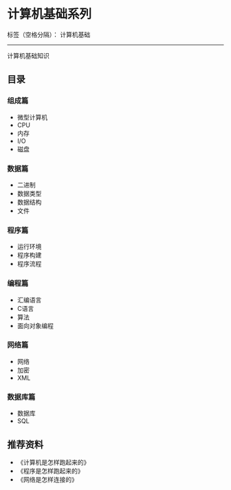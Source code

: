 # 计算机基础系列

标签（空格分隔）： 计算机基础

---

计算机基础知识

## 目录

### 组成篇

* 微型计算机
* CPU
* 内存
* I/O
* 磁盘

### 数据篇

* 二进制
* 数据类型
* 数据结构
* 文件

### 程序篇

* 运行环境
* 程序构建
* 程序流程

### 编程篇

* 汇编语言
* C语言
* 算法
* 面向对象编程

### 网络篇

* 网络
* 加密
* XML

### 数据库篇

* 数据库
* SQL

## 推荐资料

* 《计算机是怎样跑起来的》
* 《程序是怎样跑起来的》
* 《网络是怎样连接的》
